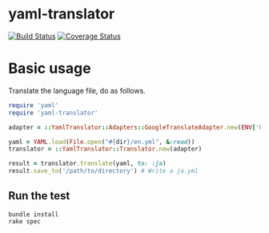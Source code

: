 # yaml-translator

[![Build Status](https://travis-ci.org/holyshared/yaml-translator.svg?branch=master)](https://travis-ci.org/holyshared/yaml-translator)
[![Coverage Status](https://coveralls.io/repos/github/holyshared/yaml-translator/badge.svg?branch=master)](https://coveralls.io/github/holyshared/yaml-translator?branch=master)

# Basic usage

Translate the language file, do as follows.

```ruby
require 'yaml'
require 'yaml-translator'

adapter = ::YamlTranslator::Adapters::GoogleTranslateAdapter.new(ENV['GOOGLE_TRANSLATE_API_KEY'])

yaml = YAML.load(File.open("#{dir}/en.yml", &:read))
translator = ::YamlTranslator::Translator.new(adapter)

result = translator.translate(yaml, to: :ja)
result.save_to('/path/to/directory') # Write a ja.yml
```

## Run the test

	bundle install
	rake spec

